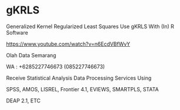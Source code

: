 # gKRLS
Generalized Kernel Regularized Least Squares Use gKRLS With (In) R Software

https://www.youtube.com/watch?v=n6EcdVBfWvY

Olah Data Semarang

WA : +6285227746673 (085227746673)

Receive Statistical Analysis Data Processing Services Using

SPSS, AMOS, LISREL, Frontier 4.1, EVIEWS, SMARTPLS, STATA

DEAP 2.1, ETC
